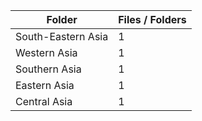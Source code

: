 | Folder             |   Files / Folders |
|--------------------|-------------------|
| South-Eastern Asia |                 1 |
| Western Asia       |                 1 |
| Southern Asia      |                 1 |
| Eastern Asia       |                 1 |
| Central Asia       |                 1 |